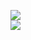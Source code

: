 [![](https://img.shields.io/badge/Made%20With-Github%20Spray-lightgrey.svg?style=for-the-badge&logo=github)](https://github.com/Annihil/github-spray#10800)  
[![](https://i.imgur.com/2DrTn0Z.gif)](https://github.com/Annihil/github-spray)